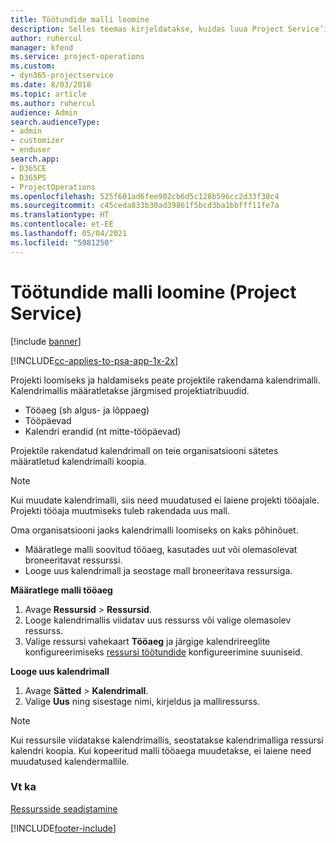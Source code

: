```yaml
---
title: Töötundide malli loomine
description: Selles teemas kirjeldatakse, kuidas luua Project Service’is tööaja malli.
author: ruhercul
manager: kfend
ms.service: project-operations
ms.custom:
- dyn365-projectservice
ms.date: 8/03/2018
ms.topic: article
ms.author: ruhercul
audience: Admin
search.audienceType:
- admin
- customizer
- enduser
search.app:
- D365CE
- D365PS
- ProjectOperations
ms.openlocfilehash: 525f601ad6fee902cb6d5c128b596cc2d33f30c4
ms.sourcegitcommit: c45ceda833b30ad39861f5bcd3ba1bbfff11fe7a
ms.translationtype: HT
ms.contentlocale: et-EE
ms.lasthandoff: 05/04/2021
ms.locfileid: "5981250"
---
```

# <a name="create-a-work-hours-template-project-service"></a>Töötundide malli loomine (Project Service)

[!include [banner](../includes/psa-now-project-operations.md)]

[!INCLUDE[cc-applies-to-psa-app-1x-2x](../includes/cc-applies-to-psa-app-3x.md)]

Projekti loomiseks ja haldamiseks peate projektile rakendama kalendrimalli. Kalendrimallis määratletakse järgmised projektiatribuudid.

- Tööaeg (sh algus- ja lõppaeg)
- Tööpäevad
- Kalendri erandid (nt mitte-tööpäevad)

Projektile rakendatud kalendrimall on teie organisatsiooni sätetes määratletud kalendrimalli koopia.

> [!NOTE]
> Kui muudate kalendrimalli, siis need muudatused ei laiene projekti tööajale. Projekti tööaja muutmiseks tuleb rakendada uus mall.

Oma organisatsiooni jaoks kalendrimalli loomiseks on kaks põhinõuet.

- Määratlege malli soovitud tööaeg, kasutades uut või olemasolevat broneeritavat ressurssi.
- Looge uus kalendrimall ja seostage mall broneeritava ressursiga.

**Määratlege malli tööaeg**

1. Avage **Ressursid** \> **Ressursid**.
2. Looge kalendrimallis viidatav uus ressurss või valige olemasolev ressurss.
3. Valige ressursi vahekaart **Tööaeg** ja järgige kalendrireeglite konfigureerimiseks [ressursi töötundide](https://docs.microsoft.com/dynamics365/field-service/set-work-hours-resource) konfigureerimine suuniseid.

**Looge uus kalendrimall**

1. Avage **Sätted** \> **Kalendrimall**.
2. Valige **Uus** ning sisestage nimi, kirjeldus ja malliressurss.


> [!NOTE]
> Kui ressursile viidatakse kalendrimallis, seostatakse kalendrimalliga ressursi kalendri koopia. Kui kopeeritud malli tööaega muudetakse, ei laiene need muudatused kalendermallile.


### <a name="see-also"></a>Vt ka  
 [Ressursside seadistamine](../psa/set-up-resources.md)


[!INCLUDE[footer-include](../includes/footer-banner.md)]
